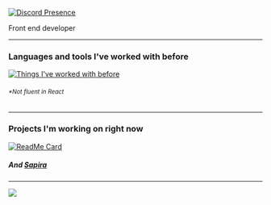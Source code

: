 [![Discord Presence](https://lanyard.cnrad.dev/api/979137914464247838?theme=dark&animated=false&borderRadius=15px&hideActivity=true)](https://discord.com/users/94490510688792576)

Front end developer

---

### Languages and tools I've worked with before

[![Things I've worked with before](https://skillicons.dev/icons?i=html,css,js,ts,astro,svelte,vite,nodejs,react,tailwind,aftereffects,git&perline=6)](#)

###### <sup>*Not fluent in React</sup>

---

### Projects I'm working on right now
[![ReadMe Card](https://github-readme-stats.vercel.app/api/pin/?username=nautilus-os&repo=NautilusOS&theme=dark)](https://github.com/nautilus-os/NautilusOS)
##### And [Sapira](https://sapira.rhw.one/)

---

![](https://komarev.com/ghpvc/?username=x8rr&color=1d1d1d)
